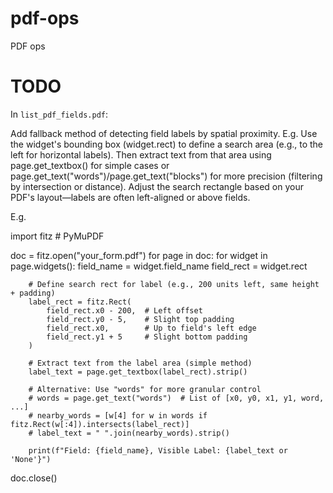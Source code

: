 # pdf-ops
PDF ops

# TODO

In `list_pdf_fields.pdf`: 

Add fallback method of detecting field labels by spatial proximity. E.g. Use the widget's bounding box (widget.rect) to define a search area (e.g., to the left for horizontal labels). Then extract text from that area using page.get_textbox() for simple cases or page.get_text("words")/page.get_text("blocks") for more precision (filtering by intersection or distance). Adjust the search rectangle based on your PDF's layout—labels are often left-aligned or above fields.

E.g.

<python>
import fitz  # PyMuPDF

doc = fitz.open("your_form.pdf")
for page in doc:
    for widget in page.widgets():
        field_name = widget.field_name
        field_rect = widget.rect
        
        # Define search rect for label (e.g., 200 units left, same height + padding)
        label_rect = fitz.Rect(
            field_rect.x0 - 200,  # Left offset
            field_rect.y0 - 5,    # Slight top padding
            field_rect.x0,        # Up to field's left edge
            field_rect.y1 + 5     # Slight bottom padding
        )
        
        # Extract text from the label area (simple method)
        label_text = page.get_textbox(label_rect).strip()
        
        # Alternative: Use "words" for more granular control
        # words = page.get_text("words")  # List of [x0, y0, x1, y1, word, ...]
        # nearby_words = [w[4] for w in words if fitz.Rect(w[:4]).intersects(label_rect)]
        # label_text = " ".join(nearby_words).strip()
        
        print(f"Field: {field_name}, Visible Label: {label_text or 'None'}")
doc.close()
</python>